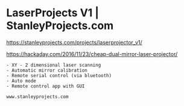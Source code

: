 #  LaserProjects V1 | StanleyProjects.com

https://stanleyprojects.com/projects/laserprojector_v1/

https://hackaday.com/2016/11/23/cheap-dual-mirror-laser-projector/

    - XY - 2 dimensional laser scanning
    - Automatic mirror calibration
    - Remote serial control (via bluetooth)
    - Auto mode
    - Remote control app with GUI

    www.stanleyprojects.com
